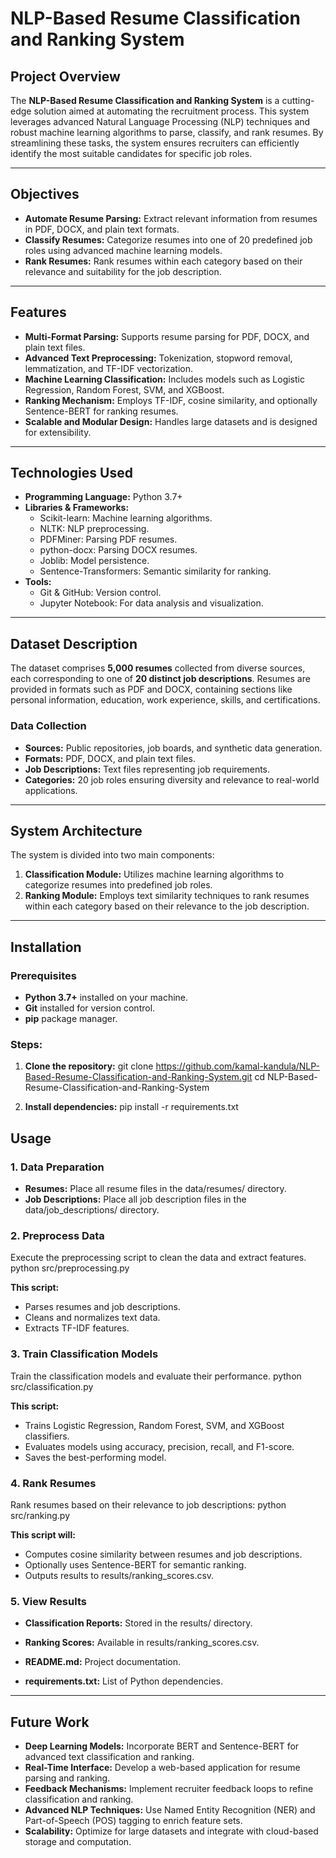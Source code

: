 # NLP-Based Resume Classification and Ranking System

## Project Overview

The **NLP-Based Resume Classification and Ranking System** is a cutting-edge solution aimed at automating the recruitment process. This system leverages advanced Natural Language Processing (NLP) techniques and robust machine learning algorithms to parse, classify, and rank resumes. By streamlining these tasks, the system ensures recruiters can efficiently identify the most suitable candidates for specific job roles.

---

## Objectives

- **Automate Resume Parsing:** Extract relevant information from resumes in PDF, DOCX, and plain text formats.
- **Classify Resumes:** Categorize resumes into one of 20 predefined job roles using advanced machine learning models.
- **Rank Resumes:** Rank resumes within each category based on their relevance and suitability for the job description.

---

## Features

- **Multi-Format Parsing:** Supports resume parsing for PDF, DOCX, and plain text files.
- **Advanced Text Preprocessing:** Tokenization, stopword removal, lemmatization, and TF-IDF vectorization.
- **Machine Learning Classification:** Includes models such as Logistic Regression, Random Forest, SVM, and XGBoost.
- **Ranking Mechanism:** Employs TF-IDF, cosine similarity, and optionally Sentence-BERT for ranking resumes.
- **Scalable and Modular Design:** Handles large datasets and is designed for extensibility.

---

## Technologies Used

- **Programming Language:** Python 3.7+
- **Libraries & Frameworks:** 
	- Scikit-learn: Machine learning algorithms.
	- NLTK: NLP preprocessing.
	- PDFMiner: Parsing PDF resumes.
	- python-docx: Parsing DOCX resumes.
	- Joblib: Model persistence.
	- Sentence-Transformers: Semantic similarity for ranking.
- **Tools:**
	- Git & GitHub: Version control.
	- Jupyter Notebook: For data analysis and visualization.

---

## Dataset Description

The dataset comprises **5,000 resumes** collected from diverse sources, each corresponding to one of **20 distinct job descriptions**. Resumes are provided in formats such as PDF and DOCX, containing sections like personal information, education, work experience, skills, and certifications.

### Data Collection

- **Sources:** Public repositories, job boards, and synthetic data generation.
- **Formats:** PDF, DOCX, and plain text files.
- **Job Descriptions:** Text files representing job requirements.
- **Categories:** 20 job roles ensuring diversity and relevance to real-world applications.

---

## System Architecture

The system is divided into two main components:

1. **Classification Module:** Utilizes machine learning algorithms to categorize resumes into predefined job roles.
2. **Ranking Module:** Employs text similarity techniques to rank resumes within each category based on their relevance to the job description.

---

## Installation

### Prerequisites

- **Python 3.7+** installed on your machine.
- **Git** installed for version control.
- **pip** package manager.

### Steps:
1. **Clone the repository:**
git clone https://github.com/kamal-kandula/NLP-Based-Resume-Classification-and-Ranking-System.git
cd NLP-Based-Resume-Classification-and-Ranking-System

2. **Install dependencies:**
pip install -r requirements.txt

## Usage

### 1. Data Preparation
- **Resumes:** Place all resume files in the data/resumes/ directory.
- **Job Descriptions:** Place all job description files in the data/job_descriptions/ directory.

### 2. Preprocess Data
Execute the preprocessing script to clean the data and extract features.
python src/preprocessing.py

**This script:**
- Parses resumes and job descriptions.
- Cleans and normalizes text data.
- Extracts TF-IDF features.

### 3. Train Classification Models
Train the classification models and evaluate their performance.
python src/classification.py

**This script:**
- Trains Logistic Regression, Random Forest, SVM, and XGBoost classifiers.
- Evaluates models using accuracy, precision, recall, and F1-score.
- Saves the best-performing model.

### 4. Rank Resumes
Rank resumes based on their relevance to job descriptions:
python src/ranking.py

**This script will:**
- Computes cosine similarity between resumes and job descriptions.
- Optionally uses Sentence-BERT for semantic ranking.
- Outputs results to results/ranking_scores.csv.

### 5. View Results
- **Classification Reports:** Stored in the results/ directory.
- **Ranking Scores:** Available in results/ranking_scores.csv.

- **README.md:** Project documentation.
- **requirements.txt:** List of Python dependencies.

---

## Future Work
- **Deep Learning Models:** Incorporate BERT and Sentence-BERT for advanced text classification and ranking.
- **Real-Time Interface:** Develop a web-based application for resume parsing and ranking.
- **Feedback Mechanisms:** Implement recruiter feedback loops to refine classification and ranking.
- **Advanced NLP Techniques:** Use Named Entity Recognition (NER) and Part-of-Speech (POS) tagging to enrich feature sets.
- **Scalability:** Optimize for large datasets and integrate with cloud-based storage and computation.

